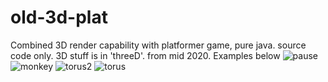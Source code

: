 # old-3d-plat
Combined 3D render capability with platformer game, pure java. source code only. 3D stuff is in 'threeD'. from mid 2020. Examples below
![pause](https://user-images.githubusercontent.com/84607804/126351219-fbdd97e2-8a8f-4168-a66d-d302bc3ddb08.gif)
![monkey](https://user-images.githubusercontent.com/84607804/126351224-997e95b6-4823-4ce9-85c1-d68167c16637.gif)
![torus2](https://user-images.githubusercontent.com/84607804/126351229-e43c05f8-6d7e-4ddd-8034-70f9fd99c3ea.gif)
![torus](https://user-images.githubusercontent.com/84607804/126351237-8bf305c5-8a9b-4ca3-92e8-1aceb9dabaad.gif)
